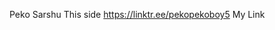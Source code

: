 Peko Sarshu This side
https://linktr.ee/pekopekoboy5
My Link
<!---
PekoSarshu/PekoSarshu is a ✨ special ✨ repository because its `README.md` (this file) appears on your GitHub profile.
You can click the Preview link to take a look at your changes.
--->
